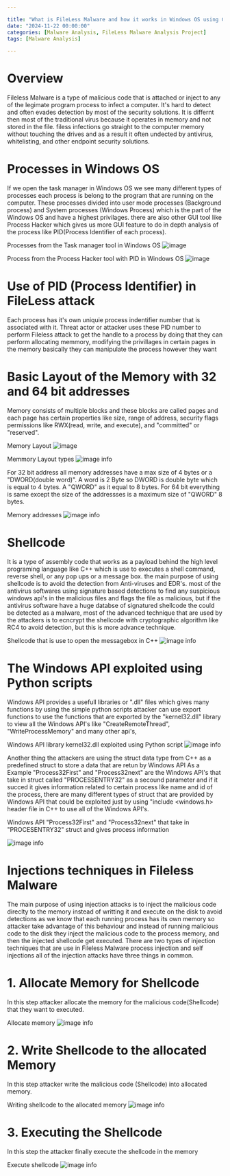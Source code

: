 ```yaml
---

title: "What is FileLess Malware and how it works in Windows OS using C++"
date: "2024-11-22 00:00:00"
categories: [Malware Analysis, FileLess Malware Analysis Project]
tags: [Malware Analysis]

---
```


# Overview

Fileless Malware is a type of malicious code that is attached or inject to any of the legimate program process to infect a computer. It's hard to detect and often evades detection by most of the security solutions. It is differnt then most of the traditional virus because it operates in memory and not stored in the file. filess infections go straight to the computer memory without touching the drives and as a result it often undected by antivirus, whitelisting, and other endpoint security solutions.


# Processes in Windows OS

If we open the task manager in Windows OS we see many different types of processes each process is belong to the program that are running on the computer. These processes divided into user mode processes (Background process) and System processes (Windows Process) which is the part of the Windows OS and have a highest privilages. there are also other GUI tool like Process Hacker which gives us more GUI feature to do in depth analysis of the process like PID(Process Identifier of each process).


Processes from the Task manager tool in Windows OS 
![image](assets\fileless_mal_proj_images\task_manag.png)

 Process from the Process Hacker tool with PID in Windows OS
![image](assets\fileless_mal_proj_images\proc_hack_pid.png)

# Use of PID (Process Identifier) in FileLess attack

Each process has it's own uniquie process indentifier number that is associated with it. Threat actor or attacker uses these PID number to perform Fileless attack to get the handle to a process by doing that they can perform allocating memmory, modifying the privillages in certain pages in the memory basically they can manipulate the process however they want


# Basic Layout of the Memory with 32 and 64 bit addresses   

Memory consists of multiple blocks and these blocks are called pages and each page has certain properties like size, range of address, security flags permissions like RWX(read, write, and execute), and "committed" or "reserved".

Memory Layout
![image](assets\fileless_mal_proj_images\mem_layout.png)

Memmory Layout types
![image info](assets\fileless_mal_proj_images\mem_add_type.png)

For 32 bit address all memory addresses have a max size of 4 bytes or a "DWORD(double word)". A word is 2 Byte so DWORD is double byte which is equal to 4 bytes. A "QWORD" as it equal to 8 bytes. For 64 bit everything is same except the size of the addressses is a maximum size of "QWORD" 8 bytes.  

Memory addresses
![image info](assets\fileless_mal_proj_images\mem_addr.png)

# Shellcode

It is a type of assembly code that works as a payload behind the high level programing language like C++ which is use to executes a shell command, reverse shell, or any pop ups or a message box. the main purpose of using shellcode is to avoid the detection from Anti-viruses and EDR's. most of the antivirus softwares using signature based detections to find any suspicious windows api's in the malicious files and flags the file as malicious, but
if the antivirus software have a huge databse of signatured shellcode the could be detected as a malware, most of the advanced technique that are used by the attackers is to ecncrypt the shellcode with cryptographic algorithm like RC4 to avoid detection, but this is more advance technique. 

Shellcode that is use to open the messagebox in C++
![image info](assets\fileless_mal_proj_images\shell_code_C++.png)

# The Windows API exploited using Python scripts

Windows API provides a usefull libraries or ".dll" files which gives many functions by using the simple python scripts attacker can use export functions to use the functions that are exported by the "kernel32.dll" library to view all the Windows API's like "CreateRemoteThread", "WriteProcessMemory" and many other api's, 

Windows API library kernel32.dll exploited using Python script
![image info](assets\fileless_mal_proj_images\windows_api_pyht_scr.png)

Another thing the attackers are using the struct data type from C++ as a predefined struct to store a data that are retun by Windows API
As a Example "Process32First" and "Process32next" are the Windows API's that take in struct called "PROCESSENTRY32" as a secound parameter and if it succed it gives information related to certain process like name and id of the process, there are many different types of struct that are provided by Windows API that could be exploited just by using "include <windows.h> header file in C++ to use all of the Windows API's.


Windows API "Process32First" and "Process32next" that take in "PROCESENTRY32" struct and gives process information

![image info](assets\fileless_mal_proj_images\Windows_struct_api.png)

# Injections techniques in Fileless Malware

The main purpose of using injection attacks is to inject the malicious code direclty to the memory instead of writting it and execute on the disk to avoid detections as we know that each running process has its own memory so attacker take advantage of this behaviour and instead of running malicious code to the disk they inject the malicious code to the process memory, and then the injected shellcode get executed. There are two types of injection techniques that are use in Fileless Malware process injection and self injections all of the injection attacks have three things in common.

# 1. Allocate Memory for Shellcode

In this step attacker allocate the memory for the malicious code(Shellcode) that they want to executed.

Allocate memory
![image info](assets\fileless_mal_proj_images\allocate_mem_shell.png)

# 2. Write Shellcode to the allocated Memory

In this step attacker write the malicious code (Shellcode) into allocated memory.

Writing shellcode to the allocated memory
![image info](assets\fileless_mal_proj_images\write_shellcode.png)

# 3. Executing the Shellcode

In this step the attacker finally execute the shellcode in the memory

Execute shellcode
![image info](assets\fileless_mal_proj_images\exec_shellcode.png)
